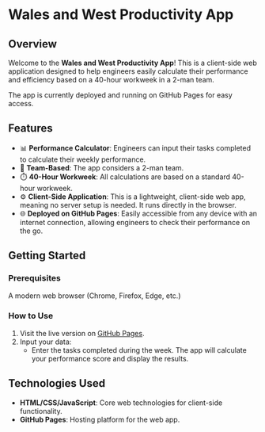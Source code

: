 # Wales and West Productivity App

## Overview

Welcome to the **Wales and West Productivity App**! This is a client-side web application designed to help engineers easily calculate their performance and efficiency based on a 40-hour workweek in a 2-man team.

The app is currently deployed and running on GitHub Pages for easy access.

## Features

- 📊 **Performance Calculator**: Engineers can input their tasks completed to calculate their weekly performance.
- 👥 **Team-Based**: The app considers a 2-man team.
- ⏱️ **40-Hour Workweek**: All calculations are based on a standard 40-hour workweek.
- ⚙️ **Client-Side Application**: This is a lightweight, client-side web app, meaning no server setup is needed. It runs directly in the browser.
- 🌐 **Deployed on GitHub Pages**: Easily accessible from any device with an internet connection, allowing engineers to check their performance on the go.

## Getting Started

### Prerequisites
A modern web browser (Chrome, Firefox, Edge, etc.)

### How to Use

1. Visit the live version on [GitHub Pages](https://christopherpeacock.github.io/Virtualis9.github.io-PMF/).
2. Input your data:
   - Enter the tasks completed during the week. The app will calculate your performance score and display the results.

## Technologies Used

- **HTML/CSS/JavaScript**: Core web technologies for client-side functionality.
- **GitHub Pages**: Hosting platform for the web app.



